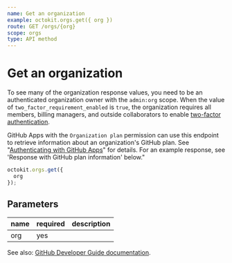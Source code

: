 ```yaml
---
name: Get an organization
example: octokit.orgs.get({ org })
route: GET /orgs/{org}
scope: orgs
type: API method
---
```


# Get an organization

To see many of the organization response values, you need to be an authenticated organization owner with the `admin:org` scope. When the value of `two_factor_requirement_enabled` is `true`, the organization requires all members, billing managers, and outside collaborators to enable [two-factor authentication](https://help.github.com/articles/securing-your-account-with-two-factor-authentication-2fa/).

GitHub Apps with the `Organization plan` permission can use this endpoint to retrieve information about an organization's GitHub plan. See "[Authenticating with GitHub Apps](https://docs.github.com/apps/building-github-apps/authenticating-with-github-apps/)" for details. For an example response, see 'Response with GitHub plan information' below."

```js
octokit.orgs.get({
  org
});
```

## Parameters

<table>
  <thead>
    <tr>
      <th>name</th>
      <th>required</th>
      <th>description</th>
    </tr>
  </thead>
  <tbody>
    <tr><td>org</td><td>yes</td><td>

</td></tr>
  </tbody>
</table>

See also: [GitHub Developer Guide documentation](https://docs.github.com/v3/orgs/#get-an-organization).
